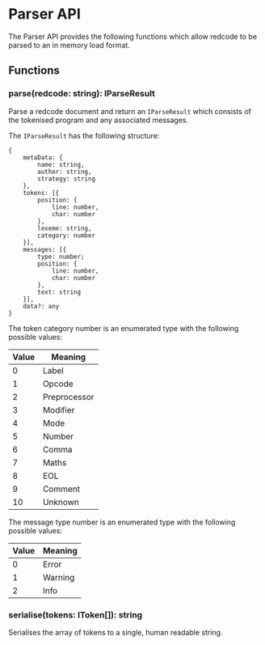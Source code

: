 # Parser API

The Parser API provides the following functions which allow redcode to be parsed to an in memory load format.

## Functions

### parse(redcode: string): IParseResult

Parse a redcode document and return an `IParseResult` which consists of the tokenised program and any associated messages.

The `IParseResult` has the following structure:

```
{
    metaData: {
        name: string,
        author: string,
        strategy: string
    },
    tokens: [{
        position: {
            line: number,
            char: number
        },
        lexeme: string,
        category: number
    }],
    messages: [{
        type: number;
        position: {
            line: number,
            char: number
        },
        text: string
    }],
    data?: any
}
```

The token category number is an enumerated type with the following possible values:

|Value|Meaning|
|---|---|
|0|Label|
|1|Opcode|
|2|Preprocessor|
|3|Modifier|
|4|Mode|
|5|Number|
|6|Comma|
|7|Maths|
|8|EOL|
|9|Comment|
|10|Unknown|

The message type number is an enumerated type with the following possible values:

|Value|Meaning|
|---|---|
|0|Error|
|1|Warning|
|2|Info|

### serialise(tokens: IToken[]): string

Serialises the array of tokens to a single, human readable string.
